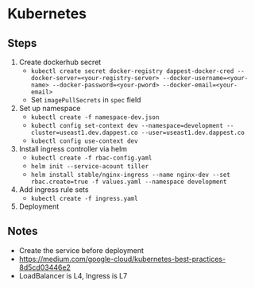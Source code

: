 # Kubernetes

## Steps

1. Create dockerhub secret
    * ```kubectl create secret docker-registry dappest-docker-cred --docker-server=<your-registry-server> --docker-username=<your-name> --docker-password=<your-pword> --docker-email=<your-email>```
    * Set ```imagePullSecrets``` in ```spec``` field
2. Set up namespace
    * ```kubectl create -f namespace-dev.json```
    * ```kubectl config set-context dev --namespace=development --cluster=useast1.dev.dappest.co --user=useast1.dev.dappest.co```
    * ```kubectl config use-context dev```
2. Install ingress controller via helm
    * ```kubectl create -f rbac-config.yaml```
    * ```helm init --service-acount tiller```
    * ```helm install stable/nginx-ingress --name nginx-dev --set rbac.create=true -f values.yaml --namespace development```
3. Add ingress rule sets
    * ```kubectl create -f ingress.yaml```
4. Deployment

## Notes
* Create the service before deployment
* https://medium.com/google-cloud/kubernetes-best-practices-8d5cd03446e2
* LoadBalancer is L4, Ingress is L7